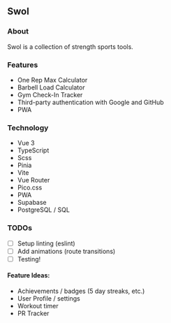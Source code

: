 ## Swol

### About
Swol is a collection of strength sports tools.

### Features
- One Rep Max Calculator
- Barbell Load Calculator
- Gym Check-In Tracker
- Third-party authentication with Google and GitHub
- PWA

### Technology
- Vue 3 
- TypeScript
- Scss
- Pinia
- Vite
- Vue Router
- Pico.css
- PWA
- Supabase
- PostgreSQL / SQL

### TODOs

- [ ] Setup linting (eslint)
- [ ] Add animations (route transitions)
- [ ] Testing!

#### Feature Ideas:
- Achievements / badges (5 day streaks, etc.)
- User Profile / settings
- Workout timer
- PR Tracker
